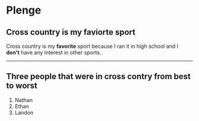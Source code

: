 # Plenge

## Cross country is my faviorte sport 

Cross country is my **favorite** sport because I ran it in high school and I **don't** have any interest in other sports. 

---

## Three people that were in cross contry from best to worst

1. Nathan
2. Ethan
3. Landon
